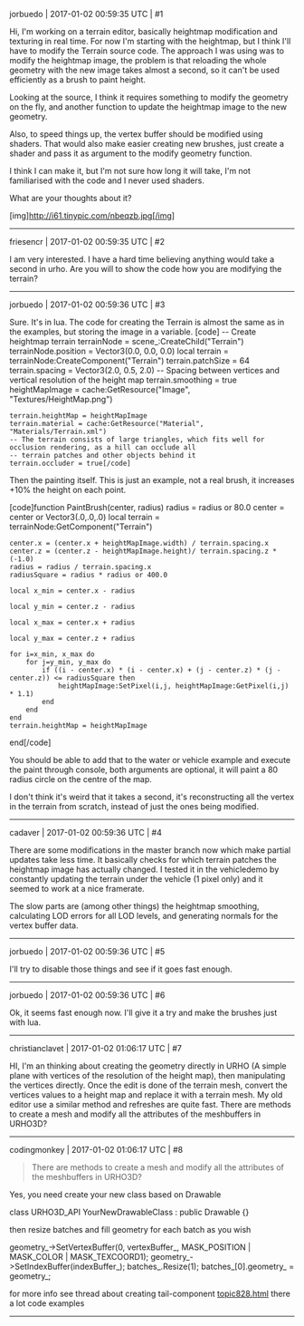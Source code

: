 jorbuedo | 2017-01-02 00:59:35 UTC | #1

Hi, I'm working on a terrain editor, basically heightmap modification and texturing in real time. For now I'm starting with the heightmap, but I think I'll have to modify  the Terrain source code.
The approach I was using was to modify the heightmap  image, the problem is that reloading the whole geometry with the new image takes almost a second, so it can't be used efficiently as a brush to paint height.

Looking at the source, I think it requires something to modify the geometry on the fly, and another function to update the heightmap image to the new geometry. 

Also, to speed things up, the vertex buffer should be modified using shaders. That would also make easier creating new brushes, just create a shader and pass it as argument to the modify geometry function.


I think I can make it, but I'm not sure how long it will take, I'm not familiarised with the code and I never used shaders.



What are your thoughts about it?


[img]http://i61.tinypic.com/nbeqzb.jpg[/img]

-------------------------

friesencr | 2017-01-02 00:59:35 UTC | #2

I am very interested.  I have a hard time believing anything would take a second in urho.  Are you will to show the code how you are modifying the terrain?

-------------------------

jorbuedo | 2017-01-02 00:59:36 UTC | #3

Sure. It's in lua.
The code for creating the Terrain is almost the same as in the examples, but storing the image in a variable.
[code]    -- Create heightmap terrain
    terrainNode = scene_:CreateChild("Terrain")
    terrainNode.position = Vector3(0.0, 0.0, 0.0)
    local terrain = terrainNode:CreateComponent("Terrain")
    terrain.patchSize = 64
    terrain.spacing = Vector3(2.0, 0.5, 2.0) -- Spacing between vertices and vertical resolution of the height map
    terrain.smoothing = true
    heightMapImage = cache:GetResource("Image", "Textures/HeightMap.png")

    terrain.heightMap = heightMapImage
    terrain.material = cache:GetResource("Material", "Materials/Terrain.xml")
    -- The terrain consists of large triangles, which fits well for occlusion rendering, as a hill can occlude all
    -- terrain patches and other objects behind it
    terrain.occluder = true[/code]

Then the painting itself. This is just an example, not a real brush, it increases +10% the height on each point. 

[code]function PaintBrush(center, radius)
    radius = radius or 80.0
    center = center or Vector3(.0,.0,.0)
    local terrain = terrainNode:GetComponent("Terrain")
    
    center.x = (center.x + heightMapImage.width) / terrain.spacing.x
    center.z = (center.z - heightMapImage.height)/ terrain.spacing.z * (-1.0)
    radius = radius / terrain.spacing.x
    radiusSquare = radius * radius or 400.0
    
    local x_min = center.x - radius
    
    local y_min = center.z - radius
    
    local x_max = center.x + radius
    
    local y_max = center.z + radius
    
    for i=x_min, x_max do
        for j=y_min, y_max do
            if ((i - center.x) * (i - center.x) + (j - center.z) * (j - center.z)) <= radiusSquare then
                heightMapImage:SetPixel(i,j, heightMapImage:GetPixel(i,j) * 1.1)
            end
        end
    end
    terrain.heightMap = heightMapImage
end[/code]

You should be able to add that to the water or vehicle example and execute the paint through console, both arguments are optional, it will paint a 80 radius circle on the centre of the map. 


I don't think it's weird that it takes a second, it's reconstructing all the vertex in the terrain from scratch, instead of just the ones being modified.

-------------------------

cadaver | 2017-01-02 00:59:36 UTC | #4

There are some modifications in the master branch now which make partial updates take less time. It basically checks for which terrain patches the heightmap image has actually changed. I tested it in the vehicledemo by constantly updating the terrain under the vehicle (1 pixel only) and it seemed to work at a nice framerate.

The slow parts are (among other things) the heightmap smoothing, calculating LOD errors for all LOD levels, and generating normals for the vertex buffer data.

-------------------------

jorbuedo | 2017-01-02 00:59:36 UTC | #5

I'll try to disable those things and see if it goes fast enough.

-------------------------

jorbuedo | 2017-01-02 00:59:36 UTC | #6

Ok, it seems fast enough now. I'll give it a try and make the brushes just with lua.

-------------------------

christianclavet | 2017-01-02 01:06:17 UTC | #7

HI, I'm an thinking about creating the geometry directly in URHO (A simple plane with vertices of the resolution of the height map), then manipulating the vertices directly. Once the edit is done of the terrain mesh, convert the vertices values to a height map and replace it with a terrain mesh.
My old editor use a similar method and refreshes are quite fast. There are methods to create a mesh and modify all the attributes of the meshbuffers in URHO3D?

-------------------------

codingmonkey | 2017-01-02 01:06:17 UTC | #8

>There are methods to create a mesh and modify all the attributes of the meshbuffers in URHO3D?

Yes, you need create your new class based on Drawable

class URHO3D_API YourNewDrawableClass : public Drawable {}

then resize batches and fill geometry for each batch as you wish

geometry_->SetVertexBuffer(0, vertexBuffer_, MASK_POSITION | MASK_COLOR | MASK_TEXCOORD1);
geometry_->SetIndexBuffer(indexBuffer_);
batches_.Resize(1);
batches_[0].geometry_ = geometry_;

for more info see thread about creating tail-component [topic828.html](http://discourse.urho3d.io/t/solved-own-component-based-on-drawable-dont-work/809/1) there a lot code examples

-------------------------

